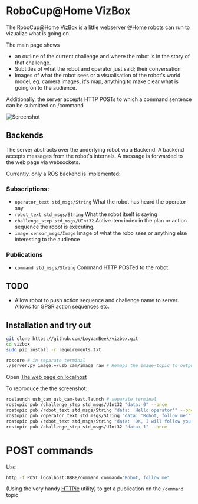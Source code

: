 RoboCup@Home VizBox
===================

The RoboCup@Home VizBox is a little webserver @Home robots can run to vizualize what is going on. 

The main page shows
- an outline of the current challenge and where the robot is in the story of that challenge. 
- Subtitles of what the robot and operator just said; their conversation
- Images of what the robot sees or a visualisation of the robot's world model, eg. camera images, it's map, anything to make clear what is going on to the audience. 

Additionally, the server accepts HTTP POSTs to which a command sentence can be submitted on /command

![Screenshot](https://github.com/LoyVanBeek/vizbox/blob/master/screenshot.png)

Backends
--------

The server abstracts over the underlying robot via a Backend. A backend accepts messages from the robot's internals. A message is forwarded to the web page via websockets.

Currently, only a ROS backend is implemented:

### Subscriptions:

* ```operator_text std_msgs/String``` What the robot has heard the operator say
* ```robot_text std_msgs/String``` What the robot itself is saying
* ```challenge_step std_msgs/UInt32``` Active item index in the plan or action sequence the robot is executing. 
* ```image sensor_msgs/Image``` Image of what the robo sees or anything else interesting to the audience

### Publications
* ```command std_msgs/String``` Command HTTP POSTed to the robot. 

TODO
----

* Allow robot to push action sequence and challenge name to server. Allows for GPSR action sequences etc.

Installation and try out
-------
```bash
git clone https://github.com/LoyVanBeek/vizbox.git
cd vizbox
sudo pip install -r requirements.txt

roscore # in separate terminal
./server.py image:=/usb_cam/image_raw # Remaps the image-topic to output of the USB cam, see below
```

Open [The web page on localhost](http://localhost:8888)

To reproduce the the screenshot:
```bash
roslaunch usb_cam usb_cam-test.launch # separate terminal
rostopic pub /challenge_step std_msgs/UInt32 "data: 0" --once
rostopic pub /robot_text std_msgs/String "data: 'Hello operator'" --once
rostopic pub /operator_text std_msgs/String "data: 'Robot, follow me'" --once
rostopic pub /robot_text std_msgs/String "data: 'OK, I will follow you'" --once;
rostopic pub /challenge_step std_msgs/UInt32 "data: 1" --once
```

POST commands
=============
Use 
```bash
http -f POST localhost:8888/command command="Robot, follow me"
```
(Using the very handy [HTTPie](https://httpie.org/) utility) to get a publication on the ```/command``` topic

